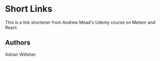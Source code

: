 # Short Links

This is a link shortener from Andrew Mead's Udemy course on Meteor and React.

## Authors 

Adrian Willsher